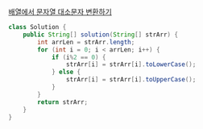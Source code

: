 [배열에서 문자열 대소문자 변환하기](https://school.programmers.co.kr/learn/courses/30/lessons/181875)
```java
class Solution {
    public String[] solution(String[] strArr) {
        int arrLen = strArr.length;
        for (int i = 0; i < arrLen; i++) {
            if (i%2 == 0) {
                strArr[i] = strArr[i].toLowerCase();
            } else {
                strArr[i] = strArr[i].toUpperCase();
            }
        }
        return strArr;
    }
}
```
